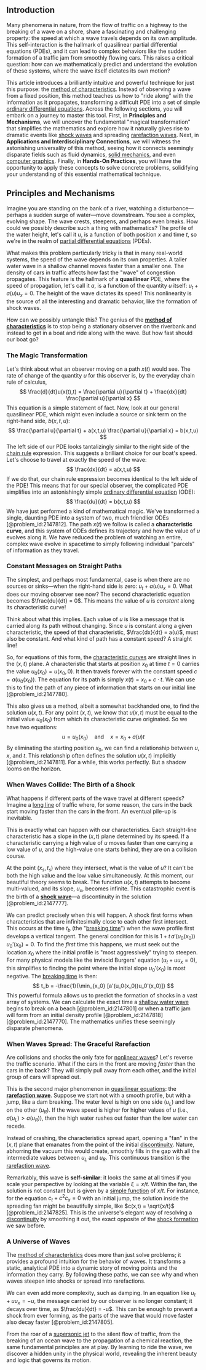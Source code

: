 ## Introduction
Many phenomena in nature, from the flow of traffic on a highway to the breaking of a wave on a shore, share a fascinating and challenging property: the speed at which a wave travels depends on its own amplitude. This self-interaction is the hallmark of quasilinear partial differential equations (PDEs), and it can lead to complex behaviors like the sudden formation of a traffic jam from smoothly flowing cars. This raises a critical question: how can we mathematically predict and understand the evolution of these systems, where the wave itself dictates its own motion?

This article introduces a brilliantly intuitive and powerful technique for just this purpose: the [method of characteristics](@article_id:177306). Instead of observing a wave from a fixed position, this method teaches us how to "ride along" with the information as it propagates, transforming a difficult PDE into a set of simple [ordinary differential equations](@article_id:146530). Across the following sections, you will embark on a journey to master this tool. First, in **Principles and Mechanisms**, we will uncover the fundamental "magical transformation" that simplifies the mathematics and explore how it naturally gives rise to dramatic events like [shock waves](@article_id:141910) and spreading [rarefaction waves](@article_id:167934). Next, in **Applications and Interdisciplinary Connections**, we will witness the astonishing universality of this method, seeing how it connects seemingly disparate fields such as fluid dynamics, [solid mechanics](@article_id:163548), and even [computer graphics](@article_id:147583). Finally, in **Hands-On Practices**, you will have the opportunity to apply these concepts to solve concrete problems, solidifying your understanding of this essential mathematical technique.

## Principles and Mechanisms

Imagine you are standing on the bank of a river, watching a disturbance—perhaps a sudden surge of water—move downstream. You see a complex, evolving shape. The wave crests, steepens, and perhaps even breaks. How could we possibly describe such a thing with mathematics? The profile of the water height, let's call it $u$, is a function of both position $x$ and time $t$, so we're in the realm of [partial differential equations](@article_id:142640) (PDEs).

What makes this problem particularly tricky is that in many real-world systems, the speed of the wave depends on its own properties. A taller water wave in a shallow channel moves faster than a smaller one. The density of cars in traffic affects how fast the "wave" of congestion propagates. This feature is the hallmark of a **quasilinear** PDE, where the speed of propagation, let's call it $a$, is a function of the quantity $u$ itself: $u_t + a(u) u_x = 0$. The height of the wave dictates its speed! This nonlinearity is the source of all the interesting and dramatic behavior, like the formation of shock waves.

How can we possibly untangle this? The genius of the **[method of characteristics](@article_id:177306)** is to stop being a stationary observer on the riverbank and instead to get in a boat and ride along with the wave. But how fast should our boat go?

### The Magic Transformation

Let's think about what an observer moving on a path $x(t)$ would see. The rate of change of the quantity $u$ for this observer is, by the everyday chain rule of calculus,
$$
\frac{d}{dt}u(x(t),t) = \frac{\partial u}{\partial t} + \frac{dx}{dt} \frac{\partial u}{\partial x}
$$
This equation is a simple statement of fact. Now, look at our general quasilinear PDE, which might even include a source or sink term on the right-hand side, $b(x,t,u)$:
$$
\frac{\partial u}{\partial t} + a(x,t,u) \frac{\partial u}{\partial x} = b(x,t,u)
$$
The left side of our PDE looks tantalizingly similar to the right side of the [chain rule](@article_id:146928) expression. This suggests a brilliant choice for our boat's speed. Let's choose to travel at exactly the speed of the wave:
$$
\frac{dx}{dt} = a(x,t,u)
$$
If we do that, our chain rule expression becomes identical to the left side of the PDE! This means that for our special observer, the complicated PDE simplifies into an astonishingly simple [ordinary differential equation](@article_id:168127) (ODE):
$$
\frac{du}{dt} = b(x,t,u)
$$
We have just performed a kind of mathematical magic. We've transformed a single, daunting PDE into a system of two, much friendlier ODEs [@problem_id:2147812]. The path $x(t)$ we follow is called a **characteristic curve**, and this system of ODEs defines its trajectory and how the value of $u$ evolves along it. We have reduced the problem of watching an entire, complex wave evolve in spacetime to simply following individual "parcels" of information as they travel.

### Constant Messages on Straight Paths

The simplest, and perhaps most fundamental, case is when there are no sources or sinks—when the right-hand side is zero: $u_t + a(u) u_x = 0$. What does our moving observer see now? The second characteristic equation becomes $\frac{du}{dt} = 0$. This means the value of $u$ is *constant* along its characteristic curve!

Think about what this implies. Each value of $u$ is like a message that is carried along its path without changing. Since $u$ is constant along a given characteristic, the speed of that characteristic, $\frac{dx}{dt} = a(u)$, must also be constant. And what kind of path has a constant speed? A straight line!

So, for equations of this form, the [characteristic curves](@article_id:174682) are straight lines in the $(x,t)$ plane. A characteristic that starts at position $x_0$ at time $t=0$ carries the value $u_0(x_0) = u(x_0, 0)$. It then travels forever with the constant speed $c = a(u_0(x_0))$. The equation for its path is simply $x(t) = x_0 + c \cdot t$. We can use this to find the path of any piece of information that starts on our initial line [@problem_id:2147780].

This also gives us a method, albeit a somewhat backhanded one, to find the solution $u(x,t)$. For any point $(x,t)$, we know that $u(x,t)$ must be equal to the initial value $u_0(x_0)$ from which its characteristic curve originated. So we have two equations:
$$
u = u_0(x_0) \quad \text{and} \quad x = x_0 + a(u) t
$$
By eliminating the starting position $x_0$, we can find a relationship between $u$, $x$, and $t$. This relationship often defines the solution $u(x,t)$ implicitly [@problem_id:2147811]. For a while, this works perfectly. But a shadow looms on the horizon.

### When Waves Collide: The Birth of a Shock

What happens if different parts of the wave travel at different speeds? Imagine a [long line](@article_id:155585) of traffic where, for some reason, the cars in the back start moving faster than the cars in the front. An eventual pile-up is inevitable.

This is exactly what can happen with our characteristics. Each straight-line characteristic has a slope in the $(x,t)$ plane determined by its speed. If a characteristic carrying a high value of $u$ moves faster than one carrying a low value of $u$, and the high-value one starts behind, they are on a collision course.

At the point $(x_s, t_s)$ where they intersect, what is the value of $u$? It can't be both the high value and the low value simultaneously. At this moment, our beautiful theory seems to break. The function $u(x,t)$ attempts to become multi-valued, and its slope, $u_x$, becomes infinite. This catastrophic event is the birth of a **[shock wave](@article_id:261095)**—a discontinuity in the solution [@problem_id:2147777].

We can predict precisely when this will happen. A shock first forms when characteristics that are infinitesimally close to each other first intersect. This occurs at the time $t_b$ (the "[breaking time](@article_id:173130)") when the wave profile first develops a vertical tangent. The general condition for this is $1 + t\,a'(u_0(x_0))\,u_0'(x_0) = 0$. To find the *first* time this happens, we must seek out the location $x_0$ where the initial profile is "most aggressively" trying to steepen. For many physical models like the inviscid Burgers' equation ($u_t + u u_x = 0$), this simplifies to finding the point where the initial slope $u_0'(x_0)$ is most negative. The [breaking time](@article_id:173130) is then:
$$
t_b = -\frac{1}{\min_{x_0} [a'(u_0(x_0))u_0'(x_0)]}
$$
This powerful formula allows us to predict the formation of shocks in a vast array of systems. We can calculate the exact time a [shallow water wave](@article_id:262563) begins to break on a beach [@problem_id:2147801] or when a traffic jam will form from an initial density profile [@problem_id:2147818] [@problem_id:2147770]. The mathematics unifies these seemingly disparate phenomena.

### When Waves Spread: The Graceful Rarefaction

Are collisions and shocks the only fate for [nonlinear waves](@article_id:272597)? Let's reverse the traffic scenario. What if the cars in the front are moving *faster* than the cars in the back? They will simply pull away from each other, and the initial group of cars will spread out.

This is the second major phenomenon in [quasilinear equations](@article_id:162690): the **[rarefaction wave](@article_id:172344)**. Suppose we start not with a smooth profile, but with a jump, like a dam breaking. The water level is high on one side ($u_L$) and low on the other ($u_R$). If the wave speed is higher for higher values of $u$ (i.e., $a(u_L) > a(u_R)$), then the high water rushes out faster than the low water can recede.

Instead of crashing, the characteristics spread apart, opening a "fan" in the $(x,t)$ plane that emanates from the point of the initial [discontinuity](@article_id:143614). Nature, abhorring the vacuum this would create, smoothly fills in the gap with all the intermediate values between $u_L$ and $u_R$. This continuous transition is the [rarefaction wave](@article_id:172344).

Remarkably, this wave is **self-similar**: it looks the same at all times if you scale your perspective by looking at the variable $\xi = x/t$. Within the fan, the solution is not constant but is given by a [simple function](@article_id:160838) of $x/t$. For instance, for the equation $c_t + c^2 c_x = 0$ with an initial jump, the solution inside the spreading fan might be beautifully simple, like $c(x,t) = \sqrt{x/t}$ [@problem_id:2147825]. This is the universe's elegant way of resolving a [discontinuity](@article_id:143614) by smoothing it out, the exact opposite of the [shock formation](@article_id:194122) we saw before.

### A Universe of Waves

The [method of characteristics](@article_id:177306) does more than just solve problems; it provides a profound intuition for the behavior of waves. It transforms a static, analytical PDE into a dynamic story of moving points and the information they carry. By following these paths, we can see why and when waves steepen into shocks or spread into rarefactions.

We can even add more complexity, such as damping. In an equation like $u_t + u u_x = -u$, the message carried by our observer is no longer constant; it decays over time, as $\frac{du}{dt} = -u$. This can be enough to prevent a shock from ever forming, as the parts of the wave that would move faster also decay faster [@problem_id:2147805].

From the roar of a [supersonic jet](@article_id:164661) to the silent flow of traffic, from the breaking of an ocean wave to the propagation of a chemical reaction, the same fundamental principles are at play. By learning to ride the wave, we discover a hidden unity in the physical world, revealing the inherent beauty and logic that governs its motion.